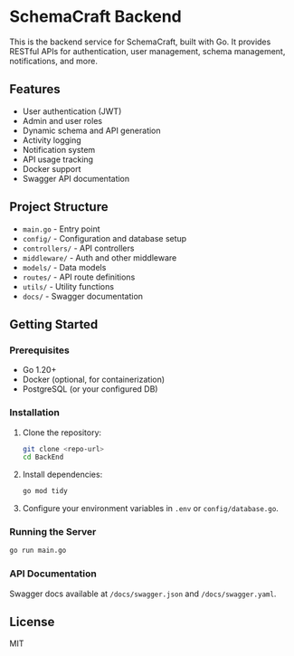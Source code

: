 # SchemaCraft Backend

This is the backend service for SchemaCraft, built with Go. It provides RESTful APIs for authentication, user management, schema management, notifications, and more.

## Features
- User authentication (JWT)
- Admin and user roles
- Dynamic schema and API generation
- Activity logging
- Notification system
- API usage tracking
- Docker support
- Swagger API documentation

## Project Structure
- `main.go` - Entry point
- `config/` - Configuration and database setup
- `controllers/` - API controllers
- `middleware/` - Auth and other middleware
- `models/` - Data models
- `routes/` - API route definitions
- `utils/` - Utility functions
- `docs/` - Swagger documentation

## Getting Started

### Prerequisites
- Go 1.20+
- Docker (optional, for containerization)
- PostgreSQL (or your configured DB)

### Installation
1. Clone the repository:
   ```bash
   git clone <repo-url>
   cd BackEnd
   ```
2. Install dependencies:
   ```bash
   go mod tidy
   ```
3. Configure your environment variables in `.env` or `config/database.go`.

### Running the Server
```bash
go run main.go
```

### API Documentation
Swagger docs available at `/docs/swagger.json` and `/docs/swagger.yaml`.

## License
MIT
